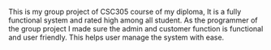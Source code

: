 This is my group project of CSC305 course of my diploma, It is a fully functional system and rated high among all student. As the programmer of the group project I made sure the admin and customer function is functional and user friendly. This helps user manage the system with ease.
